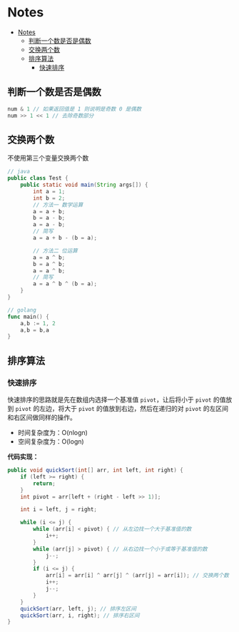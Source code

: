 <!-- customize-category:LeetCode-->

# Notes

- [Notes](#notes)
  - [判断一个数是否是偶数](#判断一个数是否是偶数)
  - [交换两个数](#交换两个数)
  - [排序算法](#排序算法)
    - [快速排序](#快速排序)

## 判断一个数是否是偶数

```java
num & 1 // 如果返回值是 1 则说明是奇数 0 是偶数
num >> 1 << 1 // 去除奇数部分
```

## 交换两个数

不使用第三个变量交换两个数

```java
// java
public class Test {
    public static void main(String args[]) {
        int a = 1;
        int b = 2;
        // 方法一 数学运算
        a = a + b;
        b = a - b;
        a = a - b;
        // 简写
        a = a + b - (b = a);

        // 方法二 位运算
        a = a ^ b;
        b = a ^ b;
        a = a ^ b;
        // 简写
        a = a ^ b ^ (b = a);
    }
}
```

```go
// golang
func main() {
    a,b := 1, 2
    a,b = b,a
}
```

## 排序算法

### 快速排序

快速排序的思路就是先在数组内选择一个基准值 `pivot`，让后将小于 `pivot` 的值放到 `pivot` 的左边，将大于 `pivot` 的值放到右边，然后在递归的对 `pivot` 的左区间和右区间做同样的操作。

- 时间复杂度为：O(nlogn)
- 空间复杂度为：O(logn)

**代码实现：**

```java
public void quickSort(int[] arr, int left, int right) {
    if (left >= right) {
        return;
    }
    int pivot = arr[left + (right - left >> 1)];

    int i = left, j = right;

    while (i <= j) {
        while (arr[i] < pivot) { // 从左边找一个大于基准值的数
            i++;
        }
        while (arr[j] > pivot) { // 从右边找一个小于或等于基准值的数
            j--;
        }
        if (i <= j) {
            arr[i] = arr[i] ^ arr[j] ^ (arr[j] = arr[i]); // 交换两个数
            i++;
            j--;
        }
    }
    quickSort(arr, left, j); // 排序左区间
    quickSort(arr, i, right); // 排序右区间
}
```
